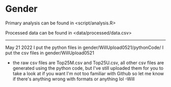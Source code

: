 # Gender


Primary analysis can be found in <script/analysis.R>

Processed data can be found in <data/processed/data.csv>


---
May 21 2022
I put the python files in gender/WillUpload0521/pythonCode/
I put the csv files in gender/WillUpload0521
 - the raw csv files are Top25M.csv and Top25U.csv, all other csv files
 are generated using the python code, but I've still uploaded them for
 you to take a look at if you want
I'm not too familiar with Github so let me know if there's anything
wrong with formats or anything lol
-Will
